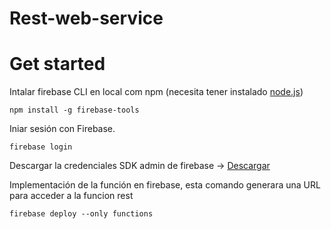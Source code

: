# Rest-web-service

# Get started 

Intalar firebase CLI en local com npm (necesita tener instalado [node.js](https://nodejs.org/en/download/current))

    npm install -g firebase-tools

Iniar sesión con Firebase.

    firebase login

Descargar la credenciales SDK admin de firebase -> [Descargar](https://console.firebase.google.com/project/service-web-rest/settings/serviceaccounts/adminsdk)

Implementación de la función en firebase, esta comando generara una URL para acceder a la funcion rest

    firebase deploy --only functions

